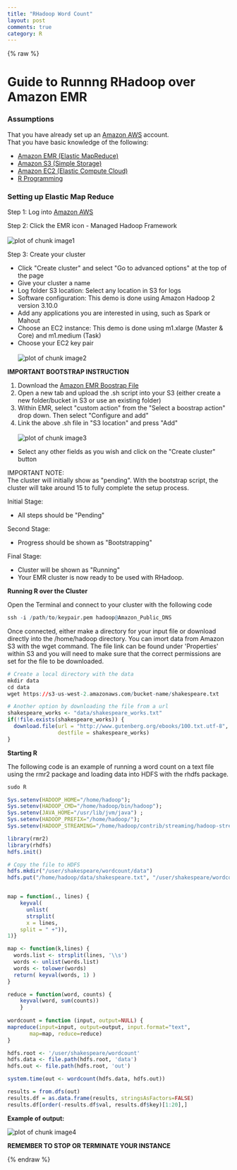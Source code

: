 ```yaml
---
title: "RHadoop Word Count"
layout: post
comments: true
category: R
---
```


{% raw %}

# Guide to Runnng RHadoop over Amazon EMR #

###  Assumptions ###

That you have already set up an [Amazon AWS](http://aws.amazon.com/) account. <br>
That you have basic knowledge of the following: <br>
- [Amazon EMR (Elastic MapReduce)](http://aws.amazon.com/elasticmapreduce/) <br>
- [Amazon S3 (Simple Storage)](http://aws.amazon.com/s3/) <br>
- [Amazon EC2 (Elastic Compute Cloud)](http://aws.amazon.com/ec2/) <br>
- [R Programming](https://www.r-project.org/) <br>

### Setting up Elastic Map Reduce ###

Step 1: Log into [Amazon AWS](https://aws.amazon.com/)

Step 2: Click the EMR icon - Managed Hadoop Framework <br><br>
![plot of chunk image1](/figure/2015-10-15-RHadoop/image1.png)

Step 3: Create your cluster <br>
- Click "Create cluster" and select "Go to advanced options" at the top of the page <br>
- Give your cluster a name <br>
- Log folder S3 location: Select any location in S3 for logs <br>
- Software configuration: This demo is done using Amazon Hadoop 2 version 3.10.0 <br>
- Add any applications you are interested in using, such as Spark or Mahout <br>
- Choose an EC2 instance: This demo is done using m1.xlarge (Master & Core) and m1.medium (Task) <br>
- Choose your EC2 key pair <br><br>
![plot of chunk image2](/figure/2015-10-15-RHadoop/image2.png) <br>

<b> IMPORTANT BOOTSTRAP INSTRUCTION </b><br>

1. Download the [Amazon EMR Boostrap File](https://docs.google.com/uc?authuser=0&id=0B_DFy-IMDAf4aENDYXdVeGhOV3M&export=download)
2. Open a new tab and upload the .sh script into your S3 (either create a new folder/bucket in S3 or use an existing folder)
3. Within EMR, select "custom action" from the "Select a boostrap action" drop down.  Then select "Configure and add"
4. Link the above .sh file in "S3 location" and press "Add" <br><br>
![plot of chunk image3](/figure/2015-10-15-RHadoop/image3.png)
-  Select any other fields as you wish and click on the "Create cluster" button

IMPORTANT NOTE: <br>
The cluster will initially show as "pending".  With the bootstrap script, the cluster will take around 15 to fully complete the setup process.

Initial Stage: <br>
- All steps should be "Pending"

Second Stage: <br>
- Progress should be shown as "Bootstrapping"

Final Stage: <br>
- Cluster will be shown as "Running"
- Your EMR cluster is now ready to be used with RHadoop.


<b> Running R over the Cluster </b><br>

Open the Terminal and connect to your cluster with the following code

```r
ssh -i /path/to/keypair.pem hadoop@Amazon_Public_DNS
```

Once connected, either make a directory for your input file or download directly into the /home/hadoop directory.  You can imort data from Amazon S3 with the wget command.  The file link can be found under 'Properties' within S3 and you will need to make sure that the correct permissions are set for the file to be downloaded.

```r
# Create a local directory with the data
mkdir data
cd data
wget https://s3-us-west-2.amazonaws.com/bucket-name/shakespeare.txt

# Another option by downloading the file from a url
shakespeare_works <- "data/shakespeare_works.txt"
if(!file.exists(shakespeare_works)) {
  download.file(url = "http://www.gutenberg.org/ebooks/100.txt.utf-8",
                destfile = shakespeare_works)
}
```

<b> Starting R </b>

The following code is an example of running a word count on a text file using the rmr2 package and loading data into HDFS with the rhdfs package.

```r
sudo R

Sys.setenv(HADOOP_HOME="/home/hadoop");
Sys.setenv(HADOOP_CMD="/home/hadoop/bin/hadoop");
Sys.setenv(JAVA_HOME="/usr/lib/jvm/java") ;
Sys.setenv(HADOOP_PREFIX="/home/hadoop/");
Sys.setenv(HADOOP_STREAMING="/home/hadoop/contrib/streaming/hadoop-streaming.jar");

library(rmr2)
library(rhdfs)
hdfs.init()

# Copy the file to HDFS
hdfs.mkdir("/user/shakespeare/wordcount/data")
hdfs.put("/home/hadoop/data/shakespeare.txt", "/user/shakespeare/wordcount/data")


map = function(., lines) { 
	keyval(
	  unlist(
      strsplit(
	  x = lines,
    split = " +")),
1)}

map <- function(k,lines) {
  words.list <- strsplit(lines, '\\s')
  words <- unlist(words.list)
  words <- tolower(words)
  return( keyval(words, 1) )
}

reduce = function(word, counts) { 
	keyval(word, sum(counts))
	}
	
wordcount = function (input, output=NULL) {
mapreduce(input=input, output=output, input.format="text",
       map=map, reduce=reduce)
}	

hdfs.root <- '/user/shakespeare/wordcount'
hdfs.data <- file.path(hdfs.root, 'data')
hdfs.out <- file.path(hdfs.root, 'out')

system.time(out <- wordcount(hdfs.data, hdfs.out))

results = from.dfs(out)
results.df = as.data.frame(results, stringsAsFactors=FALSE)
results.df[order(-results.df$val, results.df$key)[1:20],]
```

<b>Example of output: </b><br>

![plot of chunk image4](/figure/2015-10-15-RHadoop/image4.png) <br>

<b> REMEMBER TO STOP OR TERMINATE YOUR INSTANCE </b><br>

{% endraw %}

<script>
  (function(i,s,o,g,r,a,m){i['GoogleAnalyticsObject']=r;i[r]=i[r]||function(){
  (i[r].q=i[r].q||[]).push(arguments)},i[r].l=1*new Date();a=s.createElement(o),
  m=s.getElementsByTagName(o)[0];a.async=1;a.src=g;m.parentNode.insertBefore(a,m)
  })(window,document,'script','//www.google-analytics.com/analytics.js','ga');

  ga('create', 'UA-57468410-2', 'auto');
  ga('send', 'pageview');

</script>
